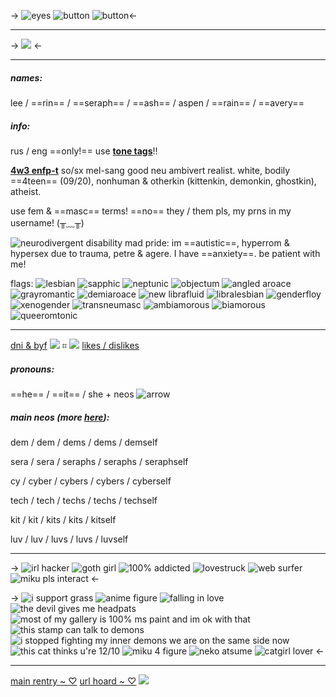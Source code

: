 -> ![eyes](https://files.catbox.moe/b3ooe2.gif) ![button](https://files.catbox.moe/wvu9g8.gif) ![button](https://files.catbox.moe/djr3vf.gif)<-
***
-> ![](https://64.media.tumblr.com/0216d89ff90c4fb62511008207b49e51/4653279d30014b82-1d/s1280x1920/8eb3e253a9f84d119221ead43037ca85db25697c.pnj) <-
***
##### names: 
lee / ==rin== / ==seraph== / ==ash== / aspen / ==rain== / ==avery==
 
##### **info**: 
rus / eng ==only!== use [**tone tags**](https://tonetaglist.carrd.co/)!!

[**4w3 enfp-t**](https://rentry.co/rins-personality) so/sx mel-sang good neu ambivert realist. 
white, bodily ==4teen== (09/20), nonhuman & otherkin (kittenkin, demonkin, ghostkin), atheist.

use fem & ==masc== terms! ==no== they / them pls, my prns in my username! (╥﹏╥)

![neurodivergent disability](https://64.media.tumblr.com/1af3464431cbe7bc5eea4f4583d35bc8/e5b2612a8ede2821-4e/s75x75_c1/a17d8239664d10d46663e2be8de90d3463954aa5.pnj) mad pride: im ==autistic==, hyperrom & hypersex due to trauma, petre & agere. I have ==anxiety==. be patient with me!

flags: 
![lesbian](https://64.media.tumblr.com/7de8756d3b7e699e42df9a00ccd36581/ed9e04fd3834542f-7e/s75x75_c1/1104742ceb36558038d5a78de4bd831cb999a347.pnj) ![sapphic](https://64.media.tumblr.com/398b9486e889a6999d5987bb69ba2fec/ed9e04fd3834542f-15/s75x75_c1/fcd4a8bd3838dcddff2ceefdb59093469840c444.pnj) ![neptunic](https://64.media.tumblr.com/c06bf988ec2e00cb24590328b5ced1f8/1eabe90ccb6fc4b0-6a/s75x75_c1/f1c050d72c36f15b4566bfe65997c53801fcc6f2.pnj) ![objectum](https://64.media.tumblr.com/b9523c89ac78bbc7b15e63ae8cf4d027/3f065930dd5a5011-37/s75x75_c1/af3a4817052be39d144778f598eb5b872f8f8173.pnj) ![angled aroace](https://64.media.tumblr.com/88b30700c6edda11be61227e6032ba7e/a66b0697a51f6d07-93/s75x75_c1/a3c14bf261d2640fc18ac23e939cf8ecd671c2e0.pnj) ![grayromantic](https://64.media.tumblr.com/d32ee5694673b983d8b253cd995bde73/7e58f34281abff42-63/s75x75_c1/4728cf9635f6e5df941b9d15fc4485a3e2a3925e.pnj)  ![demiaroace](https://64.media.tumblr.com/bdba1fba520d4a2332cf0125d597f731/0a769268a8714d35-24/s75x75_c1/632d327fa791d8f7a5bbc335e12ff715893cf267.pnj)
![new librafluid](https://64.media.tumblr.com/731139386a11390c4eae58e3a3d7a2d0/0a769268a8714d35-7d/s75x75_c1/22e931db08e9c62776f31db7b713a3bcf4f77aad.pnj) ![libralesbian](https://64.media.tumblr.com/9530255384b337de10903472e66395f3/e75a8bdbbe86250a-3a/s75x75_c1/a5017031f2853143afee1d3a35e5e30c2e80e42e.pnj) ![genderfloy](https://64.media.tumblr.com/3cbf0f2644d2b6c11c457dfc922cdc61/2390647d2b353455-88/s75x75_c1/0376a9edc6606a7e0a4341b5c3900dcd119650a1.pnj) ![xenogender](https://64.media.tumblr.com/da86cad3ff55b8d67b38c55f63499ee4/25d9074805e08854-36/s75x75_c1/c795f2e42e355a48c7c6882aeec87ee68a44d8c7.pnj) ![transneumasc](https://64.media.tumblr.com/1a63c88cc9dd4311d30d27ee0590967c/18f12ca24f80f602-16/s75x75_c1/b842f300651ee3be146f80a537aacd7107667e5a.pnj)
![ambiamorous](https://64.media.tumblr.com/406d9a980fe3181dbdb27c08ed5b3609/e4186637f83c1336-be/s75x75_c1/faaffefffd85b1b8387a45046d161f5bf7b96b1e.pnj) ![biamorous](https://64.media.tumblr.com/96976550564a0a7c9c815ba5bfbd5c81/e4186637f83c1336-53/s75x75_c1/dd62fd6258f33362b8d3a1c0139a36df7f9c760f.pnj) ![queeromtonic](https://64.media.tumblr.com/1cb99d61cdd0184e877159ccf86804fb/5c22a890c4ab76ef-42/s75x75_c1/65dccbcde24df2426cc796de94308b9a8ee80bba.pnj) 
***
[dni & byf](https://rentry.co/-1990) ![](https://i.postimg.cc/prGzr7PX/space.png) ⌗ ![](https://i.postimg.cc/prGzr7PX/space.png) [likes / dislikes](https://rentry.co/-1979)
##### **pronouns**: 
==he== / ==it== / she + neos ![arrow](http://emoemo.girly.jp/i/pastel/pastel_02.gif)

##### **main neos**  (more [here](https://en.pronouns.page/@ant_fucker98)):
dem / dem / dems / dems / demself

sera / sera / seraphs / seraphs / seraphself 	

cy / cyber / cybers / cybers / cyberself

tech / tech / techs / techs / techself

kit / kit / kits / kits / kitself

luv / luv / luvs / luvs / luvself
***
-> ![irl hacker](https://files.catbox.moe/0cr90u.gif) ![goth girl](https://files.catbox.moe/pb3cw7.gif) ![100% addicted](https://files.catbox.moe/545nrf.gif) ![lovestruck](https://files.catbox.moe/c7xiy3.gif) ![web surfer](https://files.catbox.moe/9h4bud.gif) ![miku pls interact](https://files.catbox.moe/z38ir5.png) <-

-> ![i support grass](https://files.catbox.moe/1sk2ns.png) ![anime figure](https://files.catbox.moe/a1t4r6.png) ![falling in love](https://files.catbox.moe/zmobqz.jpg) ![the devil gives me headpats](https://files.catbox.moe/gp4lgv.png) ![most of my gallery is 100% ms paint and im ok with that](https://files.catbox.moe/0r09h6.png) ![this stamp can talk to demons](https://files.catbox.moe/llr7lj.gif) ![i stopped fighting my inner demons we are on the same side now](https://files.catbox.moe/jlmvj6.gif) ![this cat thinks u're 12/10](https://files.catbox.moe/gg6etm.png) ![miku 4 figure](https://files.catbox.moe/hbu6mr.gif) ![neko atsume](https://files.catbox.moe/ztbmo7.png) ![catgirl lover](https://files.catbox.moe/x1gfkr.png) <-
***
[main rentry ~ ♡](https://rentry.co/riamu-yumemi-rentry)
[url hoard ~ ♡](https://rentry.co/rins-links)
![](https://i.postimg.cc/prGzr7PX/space.png)